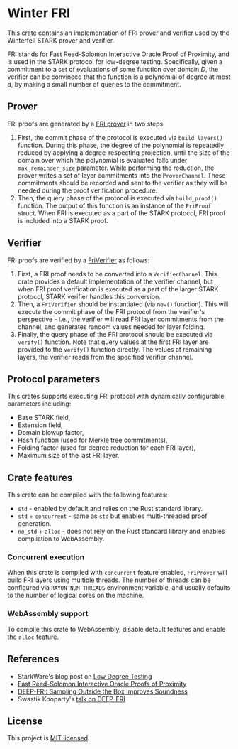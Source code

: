 # Winter FRI
This crate contains an implementation of FRI prover and verifier used by the Winterfell STARK prover and verifier.

FRI stands for Fast Reed-Solomon Interactive Oracle Proof of Proximity, and is used in the STARK protocol for low-degree testing. Specifically, given a commitment to a set of evaluations of some function over domain *D*, the verifier can be convinced that the function is a polynomial of degree at most *d*, by making a small number of queries to the commitment.

## Prover
FRI proofs are generated by a [FRI prover](src/prover/mod.rs) in two steps:

1. First, the commit phase of the protocol is executed via `build_layers()` function. During this phase, the degree of the polynomial is repeatedly reduced by applying a degree-respecting projection, until the size of the domain over which the polynomial is evaluated falls under `max_remainder_size` parameter. While performing the reduction, the prover writes a set of layer commitments into the `ProverChannel`. These commitments should be recorded and sent to the verifier as they will be needed during the proof verification procedure.
2. Then, the query phase of the protocol is executed via `build_proof()` function. The output of this function is an instance of the `FriProof` struct. When FRI is executed as a part of the STARK protocol, FRI proof is included into a STARK proof.

## Verifier
FRI proofs are verified by a [FriVerifier](src/verifier/mod.rs) as follows:
1. First, a FRI proof needs to be converted into a `VerifierChannel`. This crate provides a default implementation of the verifier channel, but when FRI proof verification is executed as a part of the larger STARK protocol, STARK verifier handles this conversion.
2. Then, a `FriVerifier` should be instantiated (via `new()` function). This will execute the commit phase of the FRI protocol from the verifier's perspective - i.e., the verifier will read FRI layer commitments from the channel, and generates random values needed for layer folding.
3. Finally, the query phase of the FRI protocol should be executed via `verify()` function. Note that query values at the first FRI layer are provided to the `verify()` function directly. The values at remaining layers, the verifier reads from the specified verifier channel.

## Protocol parameters
This crates supports executing FRI protocol with dynamically configurable parameters including:

* Base STARK field,
* Extension field,
* Domain blowup factor,
* Hash function (used for Merkle tree commitments),
* Folding factor (used for degree reduction for each FRI layer),
* Maximum size of the last FRI layer.

## Crate features
This crate can be compiled with the following features:

* `std` - enabled by default and relies on the Rust standard library.
* `std` + `concurrent` - same as `std` but enables multi-threaded proof generation.
* `no_std` + `alloc` - does not rely on the Rust standard library and enables compilation to WebAssembly.

### Concurrent execution
When this crate is compiled with `concurrent` feature enabled, `FriProver` will build FRI layers using multiple threads. The number of threads can be configured via `RAYON_NUM_THREADS` environment variable, and usually defaults to the number of logical cores on the machine.

### WebAssembly support
To compile this crate to WebAssembly, disable default features and enable the `alloc` feature.

## References

* StarkWare's blog post on [Low Degree Testing](https://medium.com/starkware/low-degree-testing-f7614f5172db)
* [Fast Reed-Solomon Interactive Oracle Proofs of Proximity](https://eccc.weizmann.ac.il/report/2017/134/)
* [DEEP-FRI: Sampling Outside the Box Improves Soundness](https://eprint.iacr.org/2019/336)
* Swastik Kooparty's [talk on DEEP-FRI](https://www.youtube.com/watch?v=txo_kPSn59Y&list=PLcIyXLwiPilWvjvNkhMn283LV370Pk5CT&index=6)


License
-------

This project is [MIT licensed](../LICENSE).